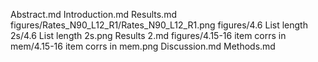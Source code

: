 Abstract.md
Introduction.md
Results.md
figures/Rates_N90_L12_R1/Rates_N90_L12_R1.png
figures/4.6 List length 2s/4.6 List length 2s.png
Results 2.md
figures/4.15-16 item corrs in mem/4.15-16 item corrs in mem.png
Discussion.md
Methods.md